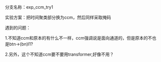 分支名称：exp_ccm_try1

实验方案：把时间聚类部分换为ccm，然后同样采取掩码

遇到的问题：

1.不知道ccm和原本的有什么不一样，ccm强调说是面向通道的，但是原本的不也是btn->(bn)l1?

2.另外，这个不知道ccm要不要用transformer,好像不用？
